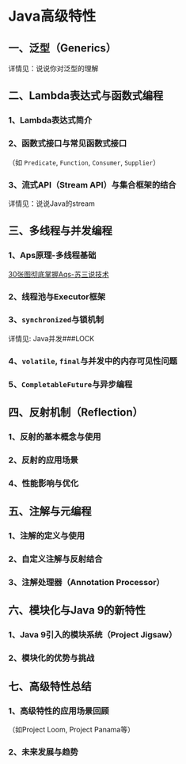 # Java高级特性

## 一、泛型（Generics）

详情见：<RouteLink to="/interview/0_java#十四、说说你对泛型的理解">说说你对泛型的理解</RouteLink>

## 二、Lambda表达式与函数式编程

### 1、Lambda表达式简介

### 2、函数式接口与常见函数式接口

（如 `Predicate`, `Function`, `Consumer`, `Supplier`）

### 3、流式API（Stream API）与集合框架的结合

详情见：<RouteLink to="/interview/0_java#十六、说说java的stream">说说Java的stream</RouteLink>


## 三、多线程与并发编程

### 1、Aps原理-多线程基础

[30张图彻底掌握Aqs-苏三说技术](https://mp.weixin.qq.com/s/kvmX6-Iz38mG5907itEb2w)

### 2、线程池与Executor框架

### 3、`synchronized`与锁机制

详情见: <RouteLink to="/concurrent/0_concurrent#concurrent###lock">Java并发###LOCK</RouteLink>

### 4、`volatile`, `final`与并发中的内存可见性问题

### 5、`CompletableFuture`与异步编程

## 四、反射机制（Reflection）

### 1、反射的基本概念与使用
### 2、反射的应用场景
### 4、性能影响与优化

## 五、注解与元编程
### 1、注解的定义与使用
### 2、自定义注解与反射结合
### 3、注解处理器（Annotation Processor）

## 六、模块化与Java 9的新特性
### 1、Java 9引入的模块系统（Project Jigsaw）
### 2、模块化的优势与挑战

## 七、高级特性总结

### 1、高级特性的应用场景回顾

（如Project Loom, Project Panama等）

### 2、未来发展与趋势

